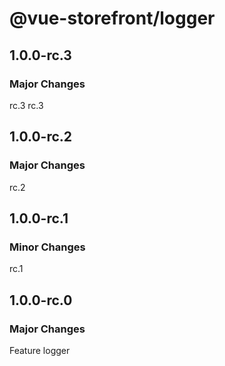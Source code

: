 # @vue-storefront/logger

## 1.0.0-rc.3

### Major Changes

rc.3
rc.3

## 1.0.0-rc.2

### Major Changes

rc.2

## 1.0.0-rc.1

### Minor Changes

rc.1

## 1.0.0-rc.0

### Major Changes

Feature logger
